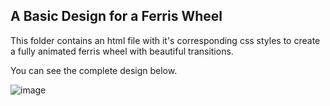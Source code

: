 ## A Basic Design for a Ferris Wheel

This folder contains an html file with it's corresponding css styles to create a fully animated ferris wheel
 with beautiful transitions.

You can see the complete design below.

![image](https://github.com/Nathnael-G/FCC-Responsive-web-designs/assets/120024349/26e65dd8-1023-46c8-95ad-40c8f688e97c)
